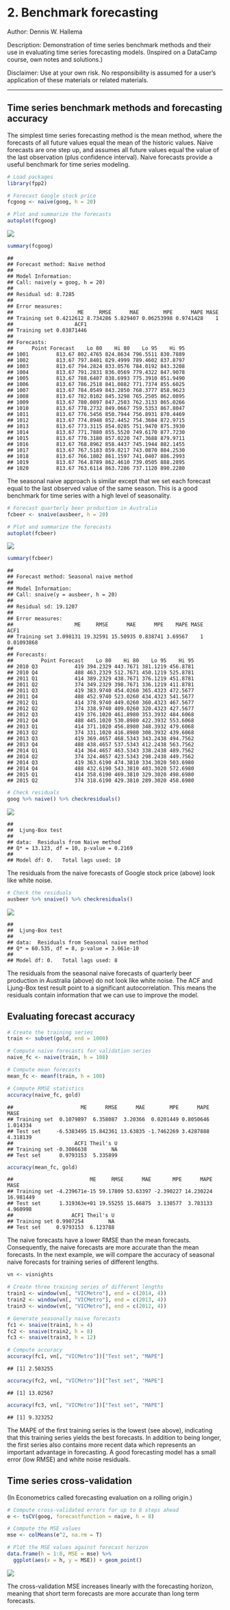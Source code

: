 2\. Benchmark forecasting
================

Author: Dennis W. Hallema

Description: Demonstration of time series benchmark methods and their
use in evaluating time series forecasting models. (Inspired on a
DataCamp course, own notes and solutions.)

Disclaimer: Use at your own risk. No responsibility is assumed for a
user’s application of these materials or related materials.

-----

## Time series benchmark methods and forecasting accuracy

The simplest time series forecasting method is the mean method, where
the forecasts of all future values equal the mean of the historic
values. Naive forecasts are one step up, and assumes all future values
equal the value of the last observation (plus confidence interval).
Naive forecasts provide a useful benchmark for time series modeling.

``` r
# Load packages
library(fpp2)

# Forecast Google stock price
fcgoog <- naive(goog, h = 20)

# Plot and summarize the forecasts
autoplot(fcgoog)
```

![](2_benchmark_forecasting_files/figure-gfm/unnamed-chunk-1-1.png)<!-- -->

``` r
summary(fcgoog)
```

    ## 
    ## Forecast method: Naive method
    ## 
    ## Model Information:
    ## Call: naive(y = goog, h = 20) 
    ## 
    ## Residual sd: 8.7285 
    ## 
    ## Error measures:
    ##                     ME     RMSE      MAE        MPE      MAPE MASE
    ## Training set 0.4212612 8.734286 5.829407 0.06253998 0.9741428    1
    ##                    ACF1
    ## Training set 0.03871446
    ## 
    ## Forecasts:
    ##      Point Forecast    Lo 80    Hi 80    Lo 95    Hi 95
    ## 1001         813.67 802.4765 824.8634 796.5511 830.7889
    ## 1002         813.67 797.8401 829.4999 789.4602 837.8797
    ## 1003         813.67 794.2824 833.0576 784.0192 843.3208
    ## 1004         813.67 791.2831 836.0569 779.4322 847.9078
    ## 1005         813.67 788.6407 838.6993 775.3910 851.9490
    ## 1006         813.67 786.2518 841.0882 771.7374 855.6025
    ## 1007         813.67 784.0549 843.2850 768.3777 858.9623
    ## 1008         813.67 782.0102 845.3298 765.2505 862.0895
    ## 1009         813.67 780.0897 847.2503 762.3133 865.0266
    ## 1010         813.67 778.2732 849.0667 759.5353 867.8047
    ## 1011         813.67 776.5456 850.7944 756.8931 870.4469
    ## 1012         813.67 774.8948 852.4452 754.3684 872.9715
    ## 1013         813.67 773.3115 854.0285 751.9470 875.3930
    ## 1014         813.67 771.7880 855.5520 749.6170 877.7230
    ## 1015         813.67 770.3180 857.0220 747.3688 879.9711
    ## 1016         813.67 768.8962 858.4437 745.1944 882.1455
    ## 1017         813.67 767.5183 859.8217 743.0870 884.2530
    ## 1018         813.67 766.1802 861.1597 741.0407 886.2993
    ## 1019         813.67 764.8789 862.4610 739.0505 888.2895
    ## 1020         813.67 763.6114 863.7286 737.1120 890.2280

The seasonal naive approach is similar except that we set each forecast
equal to the last observed value of the same season. This is a good
benchmark for time series with a high level of seasonality.

``` r
# Forecast quarterly beer production in Australia
fcbeer <- snaive(ausbeer, h = 20)

# Plot and summarize the forecasts
autoplot(fcbeer)
```

![](2_benchmark_forecasting_files/figure-gfm/unnamed-chunk-2-1.png)<!-- -->

``` r
summary(fcbeer)
```

    ## 
    ## Forecast method: Seasonal naive method
    ## 
    ## Model Information:
    ## Call: snaive(y = ausbeer, h = 20) 
    ## 
    ## Residual sd: 19.1207 
    ## 
    ## Error measures:
    ##                    ME     RMSE      MAE      MPE    MAPE MASE       ACF1
    ## Training set 3.098131 19.32591 15.50935 0.838741 3.69567    1 0.01093868
    ## 
    ## Forecasts:
    ##         Point Forecast    Lo 80    Hi 80    Lo 95    Hi 95
    ## 2010 Q3            419 394.2329 443.7671 381.1219 456.8781
    ## 2010 Q4            488 463.2329 512.7671 450.1219 525.8781
    ## 2011 Q1            414 389.2329 438.7671 376.1219 451.8781
    ## 2011 Q2            374 349.2329 398.7671 336.1219 411.8781
    ## 2011 Q3            419 383.9740 454.0260 365.4323 472.5677
    ## 2011 Q4            488 452.9740 523.0260 434.4323 541.5677
    ## 2012 Q1            414 378.9740 449.0260 360.4323 467.5677
    ## 2012 Q2            374 338.9740 409.0260 320.4323 427.5677
    ## 2012 Q3            419 376.1020 461.8980 353.3932 484.6068
    ## 2012 Q4            488 445.1020 530.8980 422.3932 553.6068
    ## 2013 Q1            414 371.1020 456.8980 348.3932 479.6068
    ## 2013 Q2            374 331.1020 416.8980 308.3932 439.6068
    ## 2013 Q3            419 369.4657 468.5343 343.2438 494.7562
    ## 2013 Q4            488 438.4657 537.5343 412.2438 563.7562
    ## 2014 Q1            414 364.4657 463.5343 338.2438 489.7562
    ## 2014 Q2            374 324.4657 423.5343 298.2438 449.7562
    ## 2014 Q3            419 363.6190 474.3810 334.3020 503.6980
    ## 2014 Q4            488 432.6190 543.3810 403.3020 572.6980
    ## 2015 Q1            414 358.6190 469.3810 329.3020 498.6980
    ## 2015 Q2            374 318.6190 429.3810 289.3020 458.6980

``` r
# Check residuals 
goog %>% naive() %>% checkresiduals()
```

![](2_benchmark_forecasting_files/figure-gfm/unnamed-chunk-3-1.png)<!-- -->

    ## 
    ##  Ljung-Box test
    ## 
    ## data:  Residuals from Naive method
    ## Q* = 13.123, df = 10, p-value = 0.2169
    ## 
    ## Model df: 0.   Total lags used: 10

The residuals from the naive forecasts of Google stock price (above)
look like white noise.

``` r
# Check the residuals
ausbeer %>% snaive() %>% checkresiduals()
```

![](2_benchmark_forecasting_files/figure-gfm/unnamed-chunk-4-1.png)<!-- -->

    ## 
    ##  Ljung-Box test
    ## 
    ## data:  Residuals from Seasonal naive method
    ## Q* = 60.535, df = 8, p-value = 3.661e-10
    ## 
    ## Model df: 0.   Total lags used: 8

The residuals from the seasonal naive forecasts of quarterly beer
production in Australia (above) do not look like white noise. The ACF
and Ljung-Box test result point to a significant autocorrelation. This
means the residuals contain information that we can use to improve the
model.

## Evaluating forecast accuracy

``` r
# Create the training series
train <- subset(gold, end = 1000)

# Compute naive forecasts for validation series
naive_fc <- naive(train, h = 108)

# Compute mean forecasts
mean_fc <- meanf(train, h = 108)

# Compute RMSE statistics
accuracy(naive_fc, gold)
```

    ##                      ME      RMSE      MAE        MPE      MAPE     MASE
    ## Training set  0.1079897  6.358087  3.20366  0.0201449 0.8050646 1.014334
    ## Test set     -6.5383495 15.842361 13.63835 -1.7462269 3.4287888 4.318139
    ##                    ACF1 Theil's U
    ## Training set -0.3086638        NA
    ## Test set      0.9793153  5.335899

``` r
accuracy(mean_fc, gold)
```

    ##                         ME     RMSE      MAE       MPE      MAPE      MASE
    ## Training set -4.239671e-15 59.17809 53.63397 -2.390227 14.230224 16.981449
    ## Test set      1.319363e+01 19.55255 15.66875  3.138577  3.783133  4.960998
    ##                   ACF1 Theil's U
    ## Training set 0.9907254        NA
    ## Test set     0.9793153  6.123788

The naive forecasts have a lower RMSE than the mean forecasts.
Consequently, the naive forecasts are more accurate than the mean
forecasts. In the next example, we will compare the accuracy of seasonal
naive forecasts for training series of different lengths.

``` r
vn <- visnights

# Create three training series of different lengths
train1 <- window(vn[, "VICMetro"], end = c(2014, 4))
train2 <- window(vn[, "VICMetro"], end = c(2013, 4))
train3 <- window(vn[, "VICMetro"], end = c(2012, 4))

# Generate seasonally naive forecasts
fc1 <- snaive(train1, h = 4)
fc2 <- snaive(train2, h = 8)
fc3 <- snaive(train3, h = 12)

# Compute accuracy
accuracy(fc1, vn[, "VICMetro"])["Test set", "MAPE"]
```

    ## [1] 2.503255

``` r
accuracy(fc2, vn[, "VICMetro"])["Test set", "MAPE"]
```

    ## [1] 13.02567

``` r
accuracy(fc3, vn[, "VICMetro"])["Test set", "MAPE"]
```

    ## [1] 9.323252

The MAPE of the first training series is the lowest (see above),
indicating that this training series yields the best forecasts. In
addition to being longer, the first series also contains more recent
data which represents an important advantage in forecasting. A good
forecasting model has a small error (low RMSE) and white noise
residuals.

## Time series cross-validation

(In Econometrics called forecasting evaluation on a rolling origin.)

``` r
# Compute cross-validated errors for up to 8 steps ahead
e <- tsCV(goog, forecastfunction = naive, h = 8)

# Compute the MSE values
mse <- colMeans(e^2, na.rm = T)

# Plot the MSE values against forecast horizon
data.frame(h = 1:8, MSE = mse) %>%
  ggplot(aes(x = h, y = MSE)) + geom_point()
```

![](2_benchmark_forecasting_files/figure-gfm/unnamed-chunk-7-1.png)<!-- -->

The cross-validation MSE increases linearly with the forecasting
horizon, meaning that short term forecasts are more accurate than long
term forecasts.
